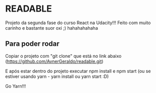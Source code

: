 # READABLE

Projeto da segunda fase do curso React na Udacity!!!
Feito com muito carinho e bastante suor oxi ;) hahahahahaha

## Para poder rodar
Copiar o projeto com "git clone" que está no link abaixo
(https://github.com/AvnerGeraldo/readable.git)

E após estar dentro do projeto executar npm install e npm start (ou se estiver usando yarn - yarn install ou yarn start :D)

Go Yarn!!!